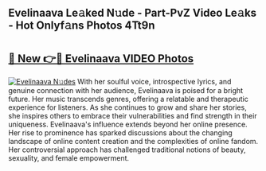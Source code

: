 ## Evelinaava Le𝚊ked N𝚞de - Part-PvZ Video Le𝚊ks - Hot Onlyf𝚊ns Photos 4Tt9n

# <h2><a href="http://ab74484.deff.icu/?id=Evelinaava">🔗 New 👉🔴 Evelinaava VIDEO Photos</a></h2>

[![Evelinaava N𝚞des](https://i.imgur.com/rIISA9y.gif)](http://ab74484.deff.icu/?id=Evelinaava)
With her soulful voice, introspective lyrics, and genuine connection with her audience, Evelinaava is poised for a bright future. Her music transcends genres, offering a relatable and therapeutic experience for listeners. As she continues to grow and share her stories, she inspires others to embrace their vulnerabilities and find strength in their uniqueness. Evelinaava's influence extends beyond her online presence. Her rise to prominence has sparked discussions about the changing landscape of online content creation and the complexities of online fandom. Her controversial approach has challenged traditional notions of beauty, sexuality, and female empowerment.
